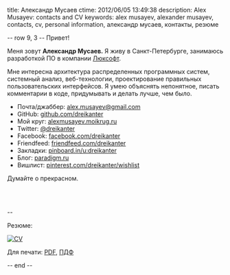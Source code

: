title: Александр Мусаев
ctime: 2012/06/05 13:49:38
description: Alex Musayev: contacts and CV
keywords: alex musayev, alexander musayev, contacts, cv, personal information, александр мусаев, контакты, резюме

-- row 9, 3 --
Привет!

Меня зовут **Александр Мусаев.** Я живу в Санкт-Петербурге, занимаюсь разработкой ПО в компании [Люксофт](http://luxoft.ru).

Мне интересна архитектура распределенных программных систем, системный анализ, веб-технологии, проектирование правильных пользовательских интерфейсов. Я умею объяснять непонятное, писать комментарии в коде, придумывать и делать лучше, чем было.

* Почта/джаббер: [alex.musayev@gmail.com](mailto:alex.musayev@gmail.com)
* GitHub: [github.com/dreikanter](https://github.com/dreikanter)
* Мой круг: [alexmusayev.moikrug.ru](http://alexmusayev.moikrug.ru)
* Twitter: [@dreikanter](http://twitter.com/dreikanter)
* Facebook: [facebook.com/dreikanter](http://facebook.com/dreikanter)
* Friendfeed: [friendfeed.com/dreikanter](http://friendfeed.com/dreikanter)
* Закладки: [pinboard.in/u:dreikanter](http://pinboard.in/u:dreikanter)
* Блог: [paradigm.ru](http://paradigm.ru)
* Вишлист: [pinterest.com/dreikanter/wishlist](http://pinterest.com/dreikanter/wishlist)

Думайте о прекрасном.

<div class="addthis_toolbox addthis_default_style">
<a class="addthis_button_facebook_follow" addthis:userid="dreikanter"></a>
<a class="addthis_button_twitter_follow" addthis:userid="dreikanter"></a>
<a class="addthis_button_google_follow" addthis:userid="110946086246332660134"></a>
</div>
<script type="text/javascript" src="http://s7.addthis.com/js/250/addthis_widget.js#pubid=ra-4ff62b047ef6db99"></script>
<br><br>

--

Резюме:

[![CV](/img/cv.png)](/cv.html)

Для печати: [PDF](alexm-cv-en.pdf), [ПДФ](alexm-cv-ru.pdf)

-- end --
